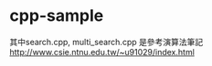 # cpp-sample
其中search.cpp, multi_search.cpp
是參考演算法筆記 http://www.csie.ntnu.edu.tw/~u91029/index.html
